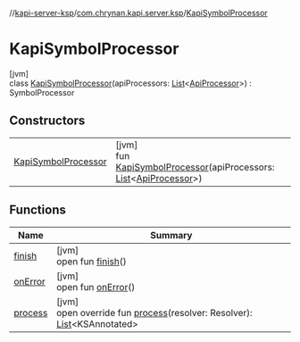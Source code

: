 //[kapi-server-ksp](../../../index.md)/[com.chrynan.kapi.server.ksp](../index.md)/[KapiSymbolProcessor](index.md)

# KapiSymbolProcessor

[jvm]\
class [KapiSymbolProcessor](index.md)(apiProcessors: [List](https://kotlinlang.org/api/latest/jvm/stdlib/kotlin.collections/-list/index.html)&lt;[ApiProcessor](../../../../kapi-server-processor-core/kapi-server-processor-core/com.chrynan.kapi.server.processor.core/-api-processor/index.md)&gt;) : SymbolProcessor

## Constructors

| | |
|---|---|
| [KapiSymbolProcessor](-kapi-symbol-processor.md) | [jvm]<br>fun [KapiSymbolProcessor](-kapi-symbol-processor.md)(apiProcessors: [List](https://kotlinlang.org/api/latest/jvm/stdlib/kotlin.collections/-list/index.html)&lt;[ApiProcessor](../../../../kapi-server-processor-core/kapi-server-processor-core/com.chrynan.kapi.server.processor.core/-api-processor/index.md)&gt;) |

## Functions

| Name | Summary |
|---|---|
| [finish](index.md#-1531701697%2FFunctions%2F-216158631) | [jvm]<br>open fun [finish](index.md#-1531701697%2FFunctions%2F-216158631)() |
| [onError](index.md#2015143775%2FFunctions%2F-216158631) | [jvm]<br>open fun [onError](index.md#2015143775%2FFunctions%2F-216158631)() |
| [process](process.md) | [jvm]<br>open override fun [process](process.md)(resolver: Resolver): [List](https://kotlinlang.org/api/latest/jvm/stdlib/kotlin.collections/-list/index.html)&lt;KSAnnotated&gt; |
